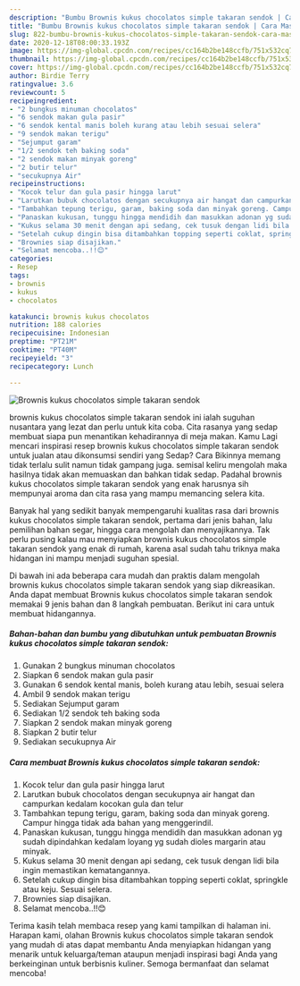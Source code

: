 ```yaml
---
description: "Bumbu Brownis kukus chocolatos simple takaran sendok | Cara Masak Brownis kukus chocolatos simple takaran sendok Yang Paling Enak"
title: "Bumbu Brownis kukus chocolatos simple takaran sendok | Cara Masak Brownis kukus chocolatos simple takaran sendok Yang Paling Enak"
slug: 822-bumbu-brownis-kukus-chocolatos-simple-takaran-sendok-cara-masak-brownis-kukus-chocolatos-simple-takaran-sendok-yang-paling-enak
date: 2020-12-18T08:00:33.193Z
image: https://img-global.cpcdn.com/recipes/cc164b2be148ccfb/751x532cq70/brownis-kukus-chocolatos-simple-takaran-sendok-foto-resep-utama.jpg
thumbnail: https://img-global.cpcdn.com/recipes/cc164b2be148ccfb/751x532cq70/brownis-kukus-chocolatos-simple-takaran-sendok-foto-resep-utama.jpg
cover: https://img-global.cpcdn.com/recipes/cc164b2be148ccfb/751x532cq70/brownis-kukus-chocolatos-simple-takaran-sendok-foto-resep-utama.jpg
author: Birdie Terry
ratingvalue: 3.6
reviewcount: 5
recipeingredient:
- "2 bungkus minuman chocolatos"
- "6 sendok makan gula pasir"
- "6 sendok kental manis boleh kurang atau lebih sesuai selera"
- "9 sendok makan terigu"
- "Sejumput garam"
- "1/2 sendok teh baking soda"
- "2 sendok makan minyak goreng"
- "2 butir telur"
- "secukupnya Air"
recipeinstructions:
- "Kocok telur dan gula pasir hingga larut"
- "Larutkan bubuk chocolatos dengan secukupnya air hangat dan campurkan kedalam kocokan gula dan telur"
- "Tambahkan tepung terigu, garam, baking soda dan minyak goreng. Campur hingga tidak ada bahan yang menggerindil."
- "Panaskan kukusan, tunggu hingga mendidih dan masukkan adonan yg sudah dipindahkan kedalam loyang yg sudah dioles margarin atau minyak."
- "Kukus selama 30 menit dengan api sedang, cek tusuk dengan lidi bila ingin memastikan kematangannya."
- "Setelah cukup dingin bisa ditambahkan topping seperti coklat, springkle atau keju. Sesuai selera."
- "Brownies siap disajikan."
- "Selamat mencoba..!!😊"
categories:
- Resep
tags:
- brownis
- kukus
- chocolatos

katakunci: brownis kukus chocolatos 
nutrition: 188 calories
recipecuisine: Indonesian
preptime: "PT21M"
cooktime: "PT40M"
recipeyield: "3"
recipecategory: Lunch

---
```



![Brownis kukus chocolatos simple takaran sendok](https://img-global.cpcdn.com/recipes/cc164b2be148ccfb/751x532cq70/brownis-kukus-chocolatos-simple-takaran-sendok-foto-resep-utama.jpg)


brownis kukus chocolatos simple takaran sendok ini ialah suguhan nusantara yang lezat dan perlu untuk kita coba. Cita rasanya yang sedap membuat siapa pun menantikan kehadirannya di meja makan.
Kamu Lagi mencari inspirasi resep brownis kukus chocolatos simple takaran sendok untuk jualan atau dikonsumsi sendiri yang Sedap? Cara Bikinnya memang tidak terlalu sulit namun tidak gampang juga. semisal keliru mengolah maka hasilnya tidak akan memuaskan dan bahkan tidak sedap. Padahal brownis kukus chocolatos simple takaran sendok yang enak harusnya sih mempunyai aroma dan cita rasa yang mampu memancing selera kita.

Banyak hal yang sedikit banyak mempengaruhi kualitas rasa dari brownis kukus chocolatos simple takaran sendok, pertama dari jenis bahan, lalu pemilihan bahan segar, hingga cara mengolah dan menyajikannya. Tak perlu pusing kalau mau menyiapkan brownis kukus chocolatos simple takaran sendok yang enak di rumah, karena asal sudah tahu triknya maka hidangan ini mampu menjadi suguhan spesial.




Di bawah ini ada beberapa cara mudah dan praktis dalam mengolah brownis kukus chocolatos simple takaran sendok yang siap dikreasikan. Anda dapat membuat Brownis kukus chocolatos simple takaran sendok memakai 9 jenis bahan dan 8 langkah pembuatan. Berikut ini cara untuk membuat hidangannya.

<!--inarticleads1-->

##### Bahan-bahan dan bumbu yang dibutuhkan untuk pembuatan Brownis kukus chocolatos simple takaran sendok:

1. Gunakan 2 bungkus minuman chocolatos
1. Siapkan 6 sendok makan gula pasir
1. Gunakan 6 sendok kental manis, boleh kurang atau lebih, sesuai selera
1. Ambil 9 sendok makan terigu
1. Sediakan Sejumput garam
1. Sediakan 1/2 sendok teh baking soda
1. Siapkan 2 sendok makan minyak goreng
1. Siapkan 2 butir telur
1. Sediakan secukupnya Air




<!--inarticleads2-->

##### Cara membuat Brownis kukus chocolatos simple takaran sendok:

1. Kocok telur dan gula pasir hingga larut
1. Larutkan bubuk chocolatos dengan secukupnya air hangat dan campurkan kedalam kocokan gula dan telur
1. Tambahkan tepung terigu, garam, baking soda dan minyak goreng. Campur hingga tidak ada bahan yang menggerindil.
1. Panaskan kukusan, tunggu hingga mendidih dan masukkan adonan yg sudah dipindahkan kedalam loyang yg sudah dioles margarin atau minyak.
1. Kukus selama 30 menit dengan api sedang, cek tusuk dengan lidi bila ingin memastikan kematangannya.
1. Setelah cukup dingin bisa ditambahkan topping seperti coklat, springkle atau keju. Sesuai selera.
1. Brownies siap disajikan.
1. Selamat mencoba..!!😊




Terima kasih telah membaca resep yang kami tampilkan di halaman ini. Harapan kami, olahan Brownis kukus chocolatos simple takaran sendok yang mudah di atas dapat membantu Anda menyiapkan hidangan yang menarik untuk keluarga/teman ataupun menjadi inspirasi bagi Anda yang berkeinginan untuk berbisnis kuliner. Semoga bermanfaat dan selamat mencoba!
